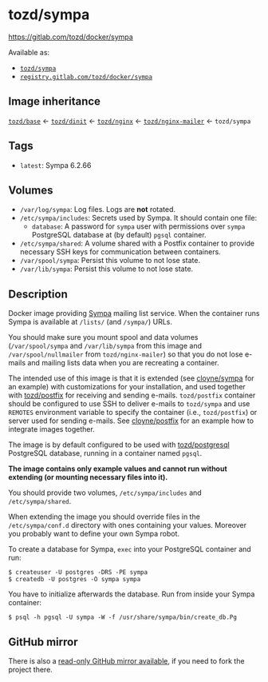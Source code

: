 # tozd/sympa

<https://gitlab.com/tozd/docker/sympa>

Available as:

- [`tozd/sympa`](https://hub.docker.com/r/tozd/sympa)
- [`registry.gitlab.com/tozd/docker/sympa`](https://gitlab.com/tozd/docker/sympa/container_registry)

## Image inheritance

[`tozd/base`](https://gitlab.com/tozd/docker/base) ← [`tozd/dinit`](https://gitlab.com/tozd/docker/dinit) ← [`tozd/nginx`](https://gitlab.com/tozd/docker/nginx) ← [`tozd/nginx-mailer`](https://gitlab.com/tozd/docker/nginx-mailer) ← `tozd/sympa`

## Tags

- `latest`: Sympa 6.2.66

## Volumes

- `/var/log/sympa`: Log files. Logs are **not** rotated.
- `/etc/sympa/includes`: Secrets used by Sympa. It should contain one file:
  - `database`: A password for `sympa` user with permissions over `sympa` PostgreSQL database at (by default) `pgsql` container.
- `/etc/sympa/shared`: A volume shared with a Postfix container to provide necessary SSH keys for communication between containers.
- `/var/spool/sympa`: Persist this volume to not lose state.
- `/var/lib/sympa`: Persist this volume to not lose state.

## Description

Docker image providing [Sympa](https://www.sympa.org/) mailing list service.
When the container runs Sympa is available at `/lists/` (and `/sympa/`) URLs.

You should make sure you mount spool and data volumes (`/var/spool/sympa` and `/var/lib/sympa` from this image
and `/var/spool/nullmailer` from `tozd/nginx-mailer`) so that you do not lose e-mails and mailing lists data
when you are recreating a container.

The intended use of this image is that it is extended (see [cloyne/sympa](https://github.com/cloyne/docker-sympa)
for an example) with customizations for your installation, and used together with
[tozd/postfix](https://gitlab.com/tozd/docker/postfix) for receiving and sending e-mails.
`tozd/postfix` container should be configured to use SSH to deliver e-mails to `tozd/sympa`
and use `REMOTES` environment variable to specify the container (i.e., `tozd/postfix`)
or server used for sending e-mails.
See [cloyne/postfix](https://github.com/cloyne/docker-postfix) for an example how to integrate
images together.

The image is by default configured to be used with [tozd/postgresql](https://gitlab.com/tozd/docker/postgresql)
PostgreSQL database, running in a container named `pgsql`.

**The image contains only example values and cannot run without extending (or mounting necessary files into it).**

You should provide two volumes, `/etc/sympa/includes` and `/etc/sympa/shared`.

When extending the image you should override files in the `/etc/sympa/conf.d` directory
with ones containing your values. Moreover you probably want to define your own Sympa robot.

To create a database for Sympa, `exec` into your PostgreSQL container and run:

```
$ createuser -U postgres -DRS -PE sympa
$ createdb -U postgres -O sympa sympa
```

You have to initialize afterwards the database. Run from inside your Sympa container:

```
$ psql -h pgsql -U sympa -W -f /usr/share/sympa/bin/create_db.Pg
```

## GitHub mirror

There is also a [read-only GitHub mirror available](https://github.com/tozd/docker-sympa),
if you need to fork the project there.
